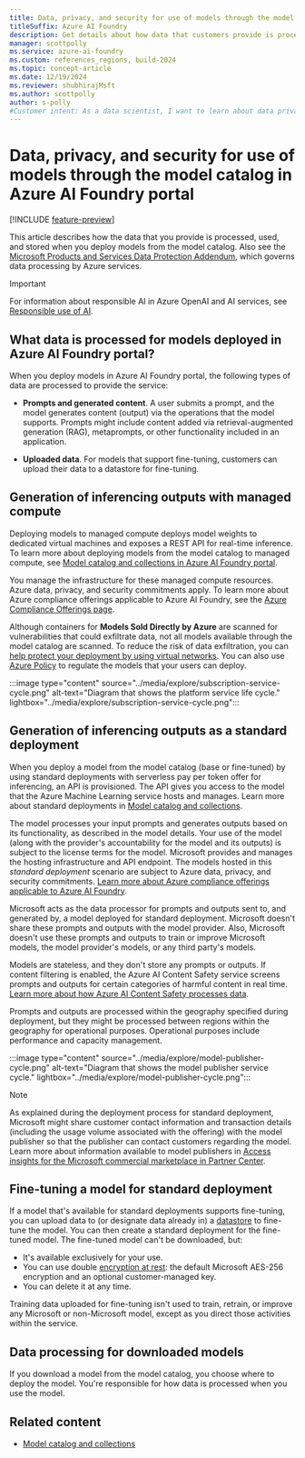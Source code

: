 ```yaml
---
title: Data, privacy, and security for use of models through the model catalog in Azure AI Foundry portal
titleSuffix: Azure AI Foundry
description: Get details about how data that customers provide is processed, used, and stored when a user deploys a model from the model catalog.
manager: scottpolly
ms.service: azure-ai-foundry
ms.custom: references_regions, build-2024
ms.topic: concept-article
ms.date: 12/19/2024
ms.reviewer: shubhirajMsft
ms.author: scottpolly
author: s-polly
#Customer intent: As a data scientist, I want to learn about data privacy and security for use of models in the model catalog.
---
```

# Data, privacy, and security for use of models through the model catalog in Azure AI Foundry portal

[!INCLUDE [feature-preview](../includes/feature-preview.md)]

This article describes how the data that you provide is processed, used, and stored when you deploy models from the model catalog. Also see the [Microsoft Products and Services Data Protection Addendum](https://aka.ms/DPA), which governs data processing by Azure services.

> [!IMPORTANT]
> For information about responsible AI in Azure OpenAI and AI services, see [Responsible use of AI](../../ai-services/responsible-use-of-ai-overview.md?context=/azure/ai-studio/context/context).

## What data is processed for models deployed in Azure AI Foundry portal?

When you deploy models in Azure AI Foundry portal, the following types of data are processed to provide the service:

* **Prompts and generated content**. A user submits a prompt, and the model generates content (output) via the operations that the model supports. Prompts might include content added via retrieval-augmented generation (RAG), metaprompts, or other functionality included in an application.

* **Uploaded data**. For models that support fine-tuning, customers can upload their data to a datastore for fine-tuning.

## Generation of inferencing outputs with managed compute

Deploying models to managed compute deploys model weights to dedicated virtual machines and exposes a REST API for real-time inference. To learn more about deploying models from the model catalog to managed compute, see [Model catalog and collections in Azure AI Foundry portal](model-catalog-overview.md).

You manage the infrastructure for these managed compute resources. Azure data, privacy, and security commitments apply. To learn more about Azure compliance offerings applicable to Azure AI Foundry, see the [Azure Compliance Offerings page](https://servicetrust.microsoft.com/DocumentPage/7adf2d9e-d7b5-4e71-bad8-713e6a183cf3).

Although containers for **Models Sold Directly by Azure** are scanned for vulnerabilities that could exfiltrate data, not all models available through the model catalog are scanned. To reduce the risk of data exfiltration, you can [help protect your deployment by using virtual networks](configure-managed-network.md). You can also use [Azure Policy](../../ai-services/policy-reference.md) to regulate the models that your users can deploy.

:::image type="content" source="../media/explore/subscription-service-cycle.png" alt-text="Diagram that shows the platform service life cycle." lightbox="../media/explore/subscription-service-cycle.png":::

## Generation of inferencing outputs as a standard deployment

When you deploy a model from the model catalog (base or fine-tuned) by using standard deployments with serverless pay per token offer for inferencing, an API is provisioned. The API gives you access to the model that the Azure Machine Learning service hosts and manages. Learn more about standard deployments in [Model catalog and collections](./model-catalog-overview.md).

The model processes your input prompts and generates outputs based on its functionality, as described in the model details. Your use of the model (along with the provider's accountability for the model and its outputs) is subject to the license terms for the model. Microsoft provides and manages the hosting infrastructure and API endpoint. The models hosted in this *standard deployment* scenario are subject to Azure data, privacy, and security commitments. [Learn more about Azure compliance offerings applicable to Azure AI Foundry](https://servicetrust.microsoft.com/DocumentPage/7adf2d9e-d7b5-4e71-bad8-713e6a183cf3).

Microsoft acts as the data processor for prompts and outputs sent to, and generated by, a model deployed for standard deployment. Microsoft doesn't share these prompts and outputs with the model provider. Also, Microsoft doesn't use these prompts and outputs to train or improve Microsoft models, the model provider's models, or any third party's models.

Models are stateless, and they don't store any prompts or outputs. If content filtering is enabled, the Azure AI Content Safety service screens prompts and outputs for certain categories of harmful content in real time. [Learn more about how Azure AI Content Safety processes data](/azure/ai-foundry/responsible-ai/content-safety/data-privacy).

Prompts and outputs are processed within the geography specified during deployment, but they might be processed between regions within the geography for operational purposes. Operational purposes include performance and capacity management.

:::image type="content" source="../media/explore/model-publisher-cycle.png" alt-text="Diagram that shows the model publisher service cycle." lightbox="../media/explore/model-publisher-cycle.png":::

> [!NOTE]
> As explained during the deployment process for standard deployment, Microsoft might share customer contact information and transaction details (including the usage volume associated with the offering) with the model publisher so that the publisher can contact customers regarding the model. Learn more about information available to model publishers in [Access insights for the Microsoft commercial marketplace in Partner Center](/partner-center/analytics).

## Fine-tuning a model for standard deployment 

If a model that's available for standard deployments supports fine-tuning, you can upload data to (or designate data already in) a [datastore](../concepts/connections.md#connections-to-datastores) to fine-tune the model. You can then create a standard deployment for the fine-tuned model. The fine-tuned model can't be downloaded, but:

* It's available exclusively for your use.
* You can use double [encryption at rest](../../ai-services/openai/encrypt-data-at-rest.md): the default Microsoft AES-256 encryption and an optional customer-managed key.
* You can delete it at any time.

Training data uploaded for fine-tuning isn't used to train, retrain, or improve any Microsoft or non-Microsoft model, except as you direct those activities within the service.

## Data processing for downloaded models

If you download a model from the model catalog, you choose where to deploy the model. You're responsible for how data is processed when you use the model.

## Related content

* [Model catalog and collections](model-catalog-overview.md)
